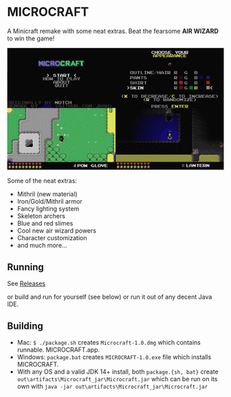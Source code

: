 # MICROCRAFT
A Minicraft remake with some neat extras. Beat the fearsome **AIR WIZARD** to win the game!

![screenshot](screen.png)

Some of the neat extras:
- Mithril (new material)
- Iron/Gold/Mithril armor
- Fancy lighting system
- Skeleton archers
- Blue and red slimes
- Cool new air wizard powers
- Character customization
- and much more...

## Running
See [Releases](https://github.com/jdah/microcraft/releases)

or build and run for yourself (see below) or run it out of any decent Java IDE.

## Building
- Mac: `$ ./package.sh` creates `Microcraft-1.0.dmg` which contains runnable. MICROCRAFT.app.
- Windows: `package.bat` creates `MICROCRAFT-1.0.exe` file which installs MICROCRAFT.
- With any OS and a valid JDK 14+ install, both `package.{sh, bat}` create `out\artifacts\Microcraft_jar\Microcraft.jar` which can be run on its own with `java -jar out\artifacts\Microcraft_jar\Microcraft.jar`

